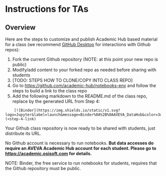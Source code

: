 # Instructions for TAs

## Overview

Here are the steps to customize and publish Academic Hub based material for a class (we recommend [GitHub Desktop](https://desktop.github.com/) for interactions with Github repos):

1. Fork the current Github repository (NOTE: at this point your new repo is public)
2. Modify/add content to your forked repo as needed before sharing with students
3. [TODO: STEPS HOW TO CLONE/COPY INTO CLASS REPO]
4. Go to https://github.com/academic-hub/notebooks-env and follow the steps to build a link to the class repo
5. Add the following markdown to the README.md of the class repo, replace <step-4-link> by the generated URL from Step 4:

```
    [![Binder](https://img.shields.io/static/v1.svg?logo=Jupyter&label=launch&message=Binder%0A%2B%0AAVEVA_DataHub&color=3d1152)](<step-4-link)
```

Your Github class repository is now ready to be shared with students, just distribute its URL. 

No Github account is necessary to run notebooks. **But data accesses do require an AVEVA Academic Hub account for each student. Please go to https://academic.osisoft.com for details.**

NOTE: Binder, the free service to run notebooks for students, requires that the Github repository must be public.  